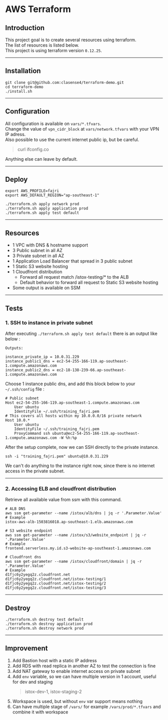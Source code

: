 # AWS Terraform

## Introduction

This project goal is to create several resources using terraform.  
The list of resources is listed below.  
This project is using terraform version `0.12.25`.  

---

## Installation

```
git clone git@github.com:clasense4/terraform-demo.git
cd terraform-demo
./install.sh
```

---

## Configuration

All configuration is available on `vars/*.tfvars`.  
Change the value of `vpn_cidr_block` at `vars/network.tfvars` with your VPN IP adress.  
Also possible to use the current internet public ip, but be careful.  
> curl ifconfig.co

Anything else can leave by default.  

---

## Deploy

```
export AWS_PROFILE=fajri
export AWS_DEFAULT_REGION="ap-southeast-1"

./terraform.sh apply network prod
./terraform.sh apply application prod
./terraform.sh apply test default
```
---

## Resources

- 1 VPC with DNS & hostname support
- 3 Public subnet in all AZ
- 3 Private subnet in all AZ
- 1 Application Load Balancer that spread in 3 public subnet
- 1 Static S3 website hosting
- 1 Cloudfront distribution
    - Forward all request match /istox-testing/* to the ALB
    - Default behavior to forward all request to Static S3 website hosting
- Some output is available on SSM
---

## Tests

### 1. SSH to instance in private subnet

After executing `./terraform.sh apply test default` there is an output like below :

```
Outputs:

instance_private_ip = 10.0.31.229
instance_public1_dns = ec2-54-255-166-119.ap-southeast-1.compute.amazonaws.com
instance_public2_dns = ec2-18-138-239-66.ap-southeast-1.compute.amazonaws.com
```

Choose 1 instance public dns, and add this block below to your `~/.ssh/config` file :


```
# Public subnet
Host ec2-54-255-166-119.ap-southeast-1.compute.amazonaws.com
    User ubuntu
    IdentityFile ~/.ssh/training_fajri.pem
# This covers all hosts within my 10.0.0.0/16 private network
Host 10.0.*
    User ubuntu
    IdentityFile ~/.ssh/training_fajri.pem
    ProxyCommand ssh ubuntu@ec2-54-255-166-119.ap-southeast-1.compute.amazonaws.com -W %h:%p
```

After the setup complete, now we can SSH directly to the private instance.

```
ssh -i "training_fajri.pem" ubuntu@10.0.31.229
```

We can't do anything to the instance right now, since there is no internet access in the private subnet.

---

### 2. Accessing ELB and cloudfront distribution

Retrieve all available value from ssm with this command.

```
# ALB DNS
aws ssm get-parameter --name /istox/alb/dns | jq -r '.Parameter.Value'
# Example
istox-aws-alb-1503816018.ap-southeast-1.elb.amazonaws.com

# S3 website endpoint
aws ssm get-parameter --name /istox/s3/website_endpoint | jq -r '.Parameter.Value'
# Example
frontend.serverless.my.id.s3-website-ap-southeast-1.amazonaws.com

# Cloudfront dns
aws ssm get-parameter --name /istox/cloudfront/domain | jq -r '.Parameter.Value'
# Example
d1fjc6y2yegq2z.cloudfront.net
d1fjc6y2yegq2z.cloudfront.net/istox-testing/1
d1fjc6y2yegq2z.cloudfront.net/istox-testing/2
d1fjc6y2yegq2z.cloudfront.net/istox-testing/3
```
---

## Destroy
```
./terraform.sh destroy test default
./terraform.sh destroy application prod
./terraform.sh destroy network prod
```
---

## Improvement

1. Add Bastion host with a static IP address
2. Add RDS with read replica in another AZ to test the connection is fine
3. Add NAT gateway to enable internet access on private subnet
4. Add `env` variable, so we can have multiple version in 1 account, useful for dev and staging
    > istox-dev-1, istox-staging-2
5. Workspace is used, but without `env` var support means nothing
6. Can have multiple stage of `/vars/` for example `/vars/prod/*.tfvars` and combine it with workspace
